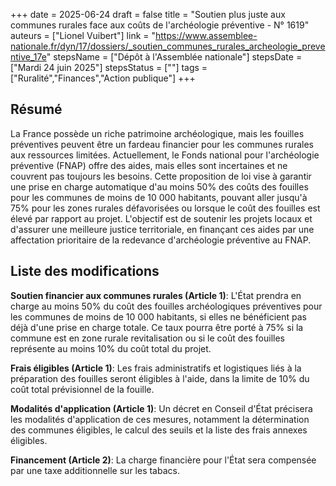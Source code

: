 +++
date = 2025-06-24
draft = false
title = "Soutien plus juste aux communes rurales face aux coûts de l'archéologie préventive - N° 1619"
auteurs = ["Lionel Vuibert"]
link = "https://www.assemblee-nationale.fr/dyn/17/dossiers/_soutien_communes_rurales_archeologie_preventive_17e"
stepsName = ["Dépôt à l'Assemblée nationale"]
stepsDate = ["Mardi 24 juin 2025"]
stepsStatus = [""]
tags = ["Ruralité","Finances","Action publique"]
+++

## Résumé

La France possède un riche patrimoine archéologique, mais les fouilles préventives peuvent être un fardeau financier pour les communes rurales aux ressources limitées. Actuellement, le Fonds national pour l'archéologie préventive (FNAP) offre des aides, mais elles sont incertaines et ne couvrent pas toujours les besoins. Cette proposition de loi vise à garantir une prise en charge automatique d'au moins 50% des coûts des fouilles pour les communes de moins de 10 000 habitants, pouvant aller jusqu'à 75% pour les zones rurales défavorisées ou lorsque le coût des fouilles est élevé par rapport au projet. L'objectif est de soutenir les projets locaux et d'assurer une meilleure justice territoriale, en finançant ces aides par une affectation prioritaire de la redevance d'archéologie préventive au FNAP.

## Liste des modifications

**Soutien financier aux communes rurales (Article 1)**: L'État prendra en charge au moins 50% du coût des fouilles archéologiques préventives pour les communes de moins de 10 000 habitants, si elles ne bénéficient pas déjà d'une prise en charge totale. Ce taux pourra être porté à 75% si la commune est en zone rurale revitalisation ou si le coût des fouilles représente au moins 10% du coût total du projet.

**Frais éligibles (Article 1)**: Les frais administratifs et logistiques liés à la préparation des fouilles seront éligibles à l'aide, dans la limite de 10% du coût total prévisionnel de la fouille.

**Modalités d'application (Article 1)**: Un décret en Conseil d'État précisera les modalités d'application de ces mesures, notamment la détermination des communes éligibles, le calcul des seuils et la liste des frais annexes éligibles.

**Financement (Article 2)**: La charge financière pour l'État sera compensée par une taxe additionnelle sur les tabacs.
